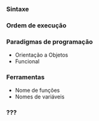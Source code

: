 
### Sintaxe
### Ordem de execução 
### Paradigmas de programação
  * Orientação a Objetos
  * Funcional

### Ferramentas
  *  Nome de funções
  * Nomes de variáveis

### ???